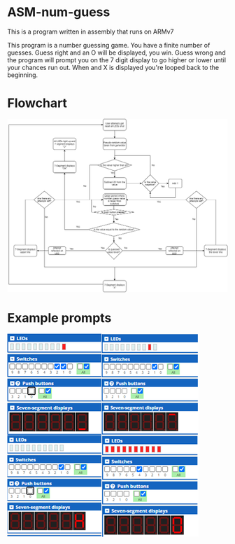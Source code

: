 # ASM-num-guess

This is a program written in assembly that runs on ARMv7

This program is a number guessing game. You have a finite number of guesses. Guess right and an O will be displayed, you win. Guess wrong and the program will prompt you on the 7 digit display to go higher or lower until your chances run out. When and X is displayed you're looped back to the beginning.


# Flowchart
![alt text](https://github.com/slckcskn852/ASM-num-guess/blob/main/FINAL%20FLOW%20IMG.png)

# Example prompts
![alt text](https://github.com/slckcskn852/ASM-num-guess/blob/main/coskunse.png)
